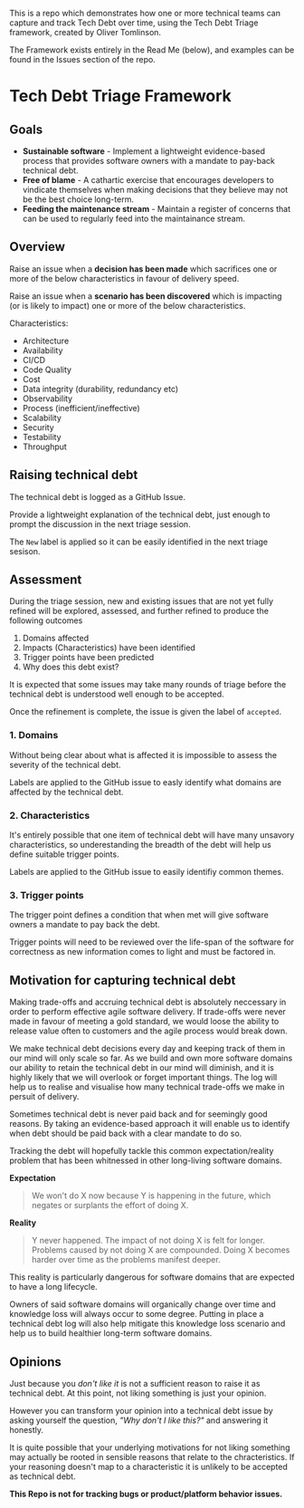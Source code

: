 This is a repo which demonstrates how one or more technical teams can capture and track Tech Debt over time, using the Tech Debt Triage framework, created by Oliver Tomlinson. 

The Framework exists entirely in the Read Me (below), and examples can be found in the Issues section of the repo.

# Tech Debt Triage Framework

## Goals

- **Sustainable software** - Implement a lightweight evidence-based process that provides software owners with a mandate to pay-back technical debt.
- **Free of blame** - A cathartic exercise that encourages developers to vindicate themselves when making decisions that they believe may not be the best choice long-term.
- **Feeding the maintenance stream** - Maintain a register of concerns that can be used to regularly feed into the maintainance stream.

## Overview
Raise an issue when a **decision has been made** which sacrifices one or more of the below characteristics in favour of delivery speed.

Raise an issue when a **scenario has been discovered** which is impacting (or is likely to impact) one or more of the below characteristics.

Characteristics:
* Architecture
* Availability
* CI/CD
* Code Quality
* Cost
* Data integrity (durability, redundancy etc)
* Observability
* Process (inefficient/ineffective)
* Scalability 
* Security
* Testability
* Throughput

## Raising technical debt

The technical debt is logged as a GitHub Issue. 

Provide a lightweight explanation of the technical debt, just enough to prompt the discussion in the next triage session.

The `New` label is applied so it can be easily identified in the next triage sesison.

## Assessment

During the triage session, new and existing issues that are not yet fully refined will be explored, assessed, and further refined to produce the following outcomes

1. Domains affected
2. Impacts (Characteristics) have been identified
3. Trigger points have been predicted
4. Why does this debt exist?

It is expected that some issues may take many rounds of triage before the technical debt is understood well enough to be accepted.

Once the refinement is complete, the issue is given the label of `accepted`.

### 1. Domains

Without being clear about what is affected it is impossible to assess the severity of the technical debt.

Labels are applied to the GitHub issue to easly identify what domains are affected by the technical debt.

### 2. Characteristics

It's entirely possible that one item of technical debt will have many unsavory characteristics, so underestanding the breadth of the debt will help us define suitable trigger points.

Labels are applied to the GitHub issue to easily identifiy common themes.

### 3. Trigger points

The trigger point defines a condition that when met will give software owners a mandate to pay back the debt. 

Trigger points will need to be reviewed over the life-span of the software for correctness as new information comes to light and must be factored in.


## Motivation for capturing technical debt

Making trade-offs and accruing technical debt is absolutely neccessary in order to perform effective agile software delivery. If trade-offs were never made in favour of meeting a gold standard, we would loose the ability to release value often to customers and the agile process would break down.

We make technical debt decisions every day and keeping track of them in our mind will only scale so far. As we build and own more software domains our ability to retain the technical debt in our mind will diminish, and it is highly likely that we will overlook or forget important things. The log will help us to realise and visualise how many technical trade-offs we make in persuit of delivery.

Sometimes technical debt is never paid back and for seemingly good reasons. By taking an evidence-based approach it will enable us to identify when debt should be paid back with a clear mandate to do so. 

Tracking the debt will hopefully tackle this common expectation/reality problem that has been whitnessed in other long-living software domains.

**Expectation**

> We won't do X now because Y is happening in the future, which negates or surplants the effort of doing X.

**Reality**

> Y never happened. The impact of not doing X is felt for longer. Problems caused by not doing X are compounded. Doing X becomes harder over time as the problems manifest deeper. 

This reality is particularly dangerous for software domains that are expected to have a long lifecycle.

Owners of said software domains will organically change over time and knowledge loss will always occur to some degree. Putting in place a technical debt log will also help mitigate this knowledge loss scenario and help us to build healthier long-term software domains.

## Opinions

Just because you *don't like it* is not a sufficient reason to raise it as technical debt. At this point, not liking something is just your opinion.

However you can transform your opinion into a technical debt issue by asking yourself the question, *"Why don't I like this?"* and answering it honestly.

It is quite possible that your underlying motivations for not liking something may actually be rooted in sensible reasons that relate to the chracteristics. If your reasoning doesn't map to a characteristic it is unlikely to be accepted as technical debt.

**This Repo is not for tracking bugs or product/platform behavior issues.**
